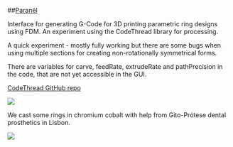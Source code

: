 ##[Paranêl](http://www.tiago.co.nz/paranel.html)

Interface for generating G-Code for 3D printing parametric ring designs using FDM. An experiment using the CodeThread library for processing.

A quick experiment - mostly fully working but there are some bugs when using multiple sections for creating non-rotationally symmetrical forms.

There are variables for carve, feedRate, extrudeRate and pathPrecision in the code, that are not yet accessible in the GUI.

[CodeThread GitHub repo](https://github.com/DiatomStudio/CodeThread/)

![](http://farm3.staticflickr.com/2891/9704750480_e6e76af4f6_c.jpg)

We cast some rings in chromium cobalt with help from Gito-Prótese dental prosthetics in Lisbon.

![](http://farm4.staticflickr.com/3718/9701505887_a0324c74c6_c.jpg)